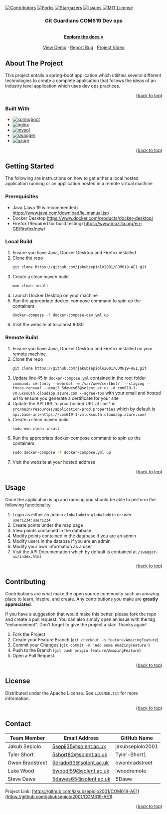 

<!-- Improved compatibility of back to top link: See: https://github.com/othneildrew/Best-README-Template/pull/73 -->
<a name="readme-top"></a>
<!--
*** Thanks for checking out the Best-README-Template. If you have a suggestion
*** that would make this better, please fork the repo and create a pull request
*** or simply open an issue with the tag "enhancement".
*** Don't forget to give the project a star!
*** Thanks again! Now go create something AMAZING! :D
-->



<!-- PROJECT SHIELDS -->
<!--
*** I'm using markdown "reference style" links for readability.
*** Reference links are enclosed in brackets [ ] instead of parentheses ( ).
*** See the bottom of this document for the declaration of the reference variables
*** for contributors-url, forks-url, etc. This is an optional, concise syntax you may use.
*** https://www.markdownguide.org/basic-syntax/#reference-style-links
-->
[![Contributors][contributors-shield]][contributors-url]
[![Forks][forks-shield]][forks-url]
[![Stargazers][stars-shield]][stars-url]
[![Issues][issues-shield]][issues-url]
[![MIT License][license-shield]][license-url]





<h3 align="center">Git Guardians COM619 Dev ops</h3>

  <p align="center">
    <br />
    <a href="https://github.com/jakubsepiolo2001/COM619-AE1/wiki"><strong>Explore the docs »</strong></a>
    <br />
    <br />
    <a href="https://com619-1-vm.uksouth.cloudapp.azure.com/">View Demo</a>
    ·
    <a href="https://github.com/jakubsepiolo2001/COM619-AE1/issues">Report Bug</a>
    ·
    <a href="https://www.youtube.com/watch?v=Lop1XAx9JyA">Project Video</a>
  </p>
</div>







<!-- ABOUT THE PROJECT -->
## About The Project

   This project entails a spring-boot application which utilities several different technologies to create a complete application that follows the ideas of an industry level application which uses dev ops practices.

<p align="right">(<a href="#readme-top">back to top</a>)</p>



### Built With

* [![springboot][spring.io]][spring-url]
* [![nginx][nginx.com]][nginx-url]
* [![mysql][mysql.com]][mysql-url]
* [![swagger][swagger.io]][swagger-url]
* [![azure][azure.com]][azure-url]
<p align="right">(<a href="#readme-top">back to top</a>)</p>



<!-- GETTING STARTED -->
## Getting Started

The following are instructions on how to get either a local hosted application running or an application hosted in a remote virtual machine

### Prerequisites

* Java (Java 19 is recommended)
  https://www.java.com/download/ie_manual.jsp
 * Docker Desktop 
 https://www.docker.com/products/docker-desktop/
 * Firefox (Required for build testing)
 https://www.mozilla.org/en-GB/firefox/new/
 

### Local Build

1. Ensure you have Java, Docker Desktop and Firefox installed
2. Clone the repo
   ```sh
   git clone https://github.com/jakubsepiolo2001/COM619-AE1.git
   ```
3. Create a clean maven build
   ```sh
   mvn clean insall
   ```
4. Launch Docker Desktop on your machine
5. Run the appropriate docker-compose command to spin up the containers
   ```sh
   docker-compose -f docker-compose-dev.yml up
   ```
6. Visit the website at localhost:8080

### Remote Build

1. Ensure you have Java, Docker Desktop and Firefox installed on your remote machine
2. Clone the repo
   ```sh
   git clone https://github.com/jakubsepiolo2001/COM619-AE1.git
   ```
3. Update line 45 in `docker-compose.yml` contained in the root folder ``
   command: certonly --webroot -w /var/www/certbot/  --staging --force-renewal --email 5dawes65@solent.ac.uk -d com619-1-vm.uksouth.cloudapp.azure.com --agree-tos
   `` with your email and hosted url to ensure you generate a certificate for your site
  4. Update the API URL to your hosted URL at line 1 in `src/main/resources/application-prod.properties` which by default is `api.base-url=https://com619-1-vm.uksouth.cloudapp.azure.com/`
5. Create a clean maven build
   ```sh
   sudo mvn clean insall
   ```
6. Run the appropriate docker-compose command to spin up the containers
   ```sh
   sudo docker-compose -f docker-compose.yml up
   ```
7. Visit the website at your hosted address

<p align="right">(<a href="#readme-top">back to top</a>)</p>



<!-- USAGE EXAMPLES -->
## Usage

Once the application is up and running you should be able to perform the following functionality

 1. Login as either an admin `globaladmin:globaladmin` or user `user1234:user1234`
 2. Create points under the map page
 3. View points contained in the database
 4. Modify points contained in the database if you are an admin
 5. Modify users in the databse if you are an admin
 6. Modify your own information as a user
 7. Visit the API Documentation which by default is contained at `/swagger-ui/index.html`

<p align="right">(<a href="#readme-top">back to top</a>)</p>


<!-- CONTRIBUTING -->
## Contributing

Contributions are what make the open source community such an amazing place to learn, inspire, and create. Any contributions you make are **greatly appreciated**.

If you have a suggestion that would make this better, please fork the repo and create a pull request. You can also simply open an issue with the tag "enhancement".
Don't forget to give the project a star! Thanks again!

1. Fork the Project
2. Create your Feature Branch (`git checkout -b feature/AmazingFeature`)
3. Commit your Changes (`git commit -m 'Add some AmazingFeature'`)
4. Push to the Branch (`git push origin feature/AmazingFeature`)
5. Open a Pull Request

<p align="right">(<a href="#readme-top">back to top</a>)</p>



<!-- LICENSE -->
## License

Distributed under the Apache License. See `LICENSE.txt` for more information.

<p align="right">(<a href="#readme-top">back to top</a>)</p>



<!-- CONTACT -->
## Contact

| Team Member | Email Address | GitHub Name |
| --------- | --------- | --------- |
| Jakub Sepiolo | 5sepij35@solent.ac.uk | jakubsepiolo2001 |
| Tyler Short | 5short82@solent.ac.uk | Tyler-Short1 |
| Owen Bradstreet | 5brado63@solent.ac.uk | owenbradstreet |
| Luke Wood | 5woodl59@solent.ac.uk | lwoodremote |
| Steve Dawe | 5dawes65@solent.ac.uk | 5Dawe |


Project Link: [https://github.com/jakubsepiolo2001/COM619-AE1](https://github.com/jakubsepiolo2001/COM619-AE1)

<p align="right">(<a href="#readme-top">back to top</a>)</p>


<!-- MARKDOWN LINKS & IMAGES -->
<!-- https://www.markdownguide.org/basic-syntax/#reference-style-links -->
[contributors-shield]: https://img.shields.io/github/contributors/jakubsepiolo2001/COM619-AE1.svg?style=for-the-badge
[contributors-url]: https://github.com/jakubsepiolo2001/COM619-AE1/graphs/contributors
[forks-shield]: https://img.shields.io/github/forks/github_username/repo_name.svg?style=for-the-badge
[forks-url]: https://github.com/jakubsepiolo2001/COM619-AE1/network/members
[stars-shield]: https://img.shields.io/github/stars/jakubsepiolo2001/COM619-AE1.svg?style=for-the-badge
[stars-url]: https://github.com/jakubsepiolo2001/COM619-AE1/stargazers
[issues-shield]: https://img.shields.io/github/issues/jakubsepiolo2001/COM619-AE1.svg?style=for-the-badge
[issues-url]: https://github.com/jakubsepiolo2001/COM619-AE1/issues
[license-shield]: https://img.shields.io/github/license/jakubsepiolo2001/COM619-AE1.svg?style=for-the-badge
[license-url]: https://github.com/jakubsepiolo2001/COM619-AE1/blob/master/LICENSE
[linkedin-shield]: https://img.shields.io/badge/-LinkedIn-black.svg?style=for-the-badge&logo=linkedin&colorB=555
[linkedin-url]: https://linkedin.com/in/linkedin_username
[product-screenshot]: images/screenshot.png
[spring.io]: https://img.shields.io/badge/springboot-000000?style=for-the-badge&logo=springboot&logoColor=green
[spring-url]: https://spring.io/
[nginx.com]: https://img.shields.io/badge/nginx-000000?style=for-the-badge&logo=nginx&logoColor=white
[nginx-url]: https://www.nginx.com/
[mysql.com]: https://img.shields.io/badge/MySQL-000000?style=for-the-badge&logo=mysql&logoColor=yellow
[mysql-url]: https://www.mysql.com/
[docker.com]: https://img.shields.io/badge/DOCKER-000000?style=for-the-badge&logo=docker&logoColor=blue
[docker-url]: https://www.docker.com/
[swagger.io]: https://img.shields.io/badge/openapi-000000?style=for-the-badge&logo=swagger&logoColor=lightgreen
[swagger-url]: https://swagger.io/
[azure.com]: https://img.shields.io/badge/azure-000000?style=for-the-badge&logo=microsoftazure&logoColor=lightblue
[azure-url]: https://azure.microsoft.com/en-gb


